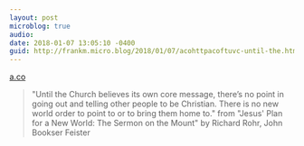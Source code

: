 ```yaml
---
layout: post
microblog: true
audio: 
date: 2018-01-07 13:05:10 -0400
guid: http://frankm.micro.blog/2018/01/07/acohttpacoftuvc-until-the.html
---
```

 [a.co](http://a.co/3F7tuvC)

> "Until the Church believes its own core message, there’s no point in going out and telling other people to be Christian. There is no new world order to point to or to bring them home to." from "Jesus' Plan for a New World: The Sermon on the Mount" by Richard Rohr, John Bookser Feister
